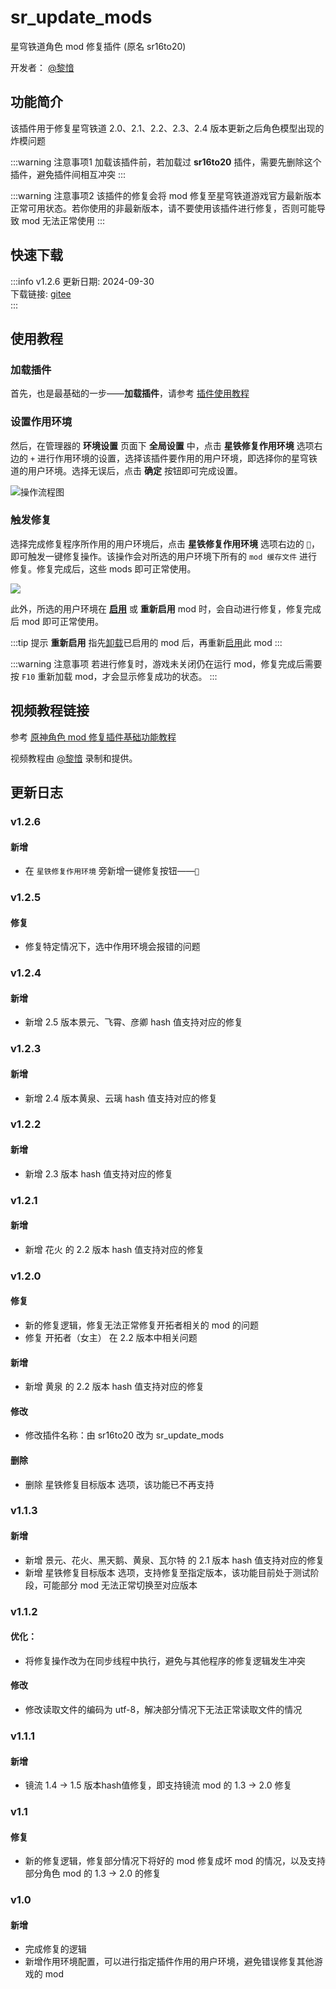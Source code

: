 # sr_update_mods
星穹铁道角色 mod 修复插件 (原名 sr16to20)

开发者： [@黎愔](/contribution)

## 功能简介

该插件用于修复星穹铁道 2.0、2.1、2.2、2.3、2.4 版本更新之后角色模型出现的炸模问题

:::warning 注意事项1
加载该插件前，若加载过 **sr16to20** 插件，需要先删除这个插件，避免插件间相互冲突
:::

:::warning 注意事项2
该插件的修复会将 mod 修复至星穹铁道游戏官方最新版本正常可用状态。若你使用的非最新版本，请不要使用该插件进行修复，否则可能导致 mod 无法正常使用
:::

## 快速下载

:::info v1.2.6
更新日期:  2024-09-30<br/>
下载链接: [gitee](https://gitee.com/ticca/d3dx-skin-manage/releases/download/plugins/sr_update_mods_v1.2.6.zip) <br/>
:::

## 使用教程

### 加载插件
首先，也是最基础的一步——**加载插件**，请参考 [插件使用教程](/help/tutorial-plugins)

### 设置作用环境
然后，在管理器的 **环境设置** 页面下 **全局设置** 中，点击 **星铁修复作用环境** 选项右边的 `+` 进行作用环境的设置，选择该插件要作用的用户环境，即选择你的星穹铁道的用户环境。选择无误后，点击 **确定** 按钮即可完成设置。

![操作流程图](/static/image/efe7e4f8.png)

### 触发修复
选择完成修复程序所作用的用户环境后，点击 **星铁修复作用环境** 选项右边的 `🔨`，即可触发一键修复操作。该操作会对所选的用户环境下所有的 `mod 缓存文件` 进行修复。修复完成后，这些 mods 即可正常使用。

![](/static/image/ab54cab8.png)

此外，所选的用户环境在 **[启用](/help/tutorial-modules#启用和切换模组)** 或 **重新启用** mod 时，会自动进行修复，修复完成后 mod 即可正常使用。

:::tip 提示
**重新启用** 指先[卸载](/help/tutorial-modules#卸载模组)已启用的 mod 后，再重新[启用](/help/tutorial-modules#启用和切换模组)此 mod
:::

:::warning 注意事项
若进行修复时，游戏未关闭仍在运行 mod，修复完成后需要按 `F10` 重新加载 mod，才会显示修复成功的状态。
:::

## 视频教程链接

参考 [原神角色 mod 修复插件基础功能教程](https://www.bilibili.com/video/BV1vi421R7d2) 

视频教程由 [@黎愔](/contribution) 录制和提供。

## 更新日志

### v1.2.6
#### 新增
- 在 `星铁修复作用环境` 旁新增一键修复按钮——`🔨`

### v1.2.5
#### 修复
- 修复特定情况下，选中作用环境会报错的问题

### v1.2.4
#### 新增
- 新增 2.5 版本景元、飞霄、彦卿 hash 值支持对应的修复

### v1.2.3
#### 新增
- 新增 2.4 版本黄泉、云璃 hash 值支持对应的修复

### v1.2.2
#### 新增
- 新增 2.3 版本 hash 值支持对应的修复

### v1.2.1
#### 新增
- 新增 花火 的 2.2 版本 hash 值支持对应的修复

### v1.2.0
#### 修复
- 新的修复逻辑，修复无法正常修复开拓者相关的 mod 的问题
- 修复 开拓者（女主） 在 2.2 版本中相关问题

#### 新增
- 新增 黄泉 的 2.2 版本 hash 值支持对应的修复

#### 修改
- 修改插件名称：由 sr16to20 改为 sr_update_mods

#### 删除
- 删除 星铁修复目标版本 选项，该功能已不再支持

### v1.1.3
#### 新增
- 新增 景元、花火、黑天鹅、黄泉、瓦尔特 的 2.1 版本 hash 值支持对应的修复
- 新增 星铁修复目标版本 选项，支持修复至指定版本，该功能目前处于测试阶段，可能部分 mod 无法正常切换至对应版本

### v1.1.2
#### 优化：
- 将修复操作改为在同步线程中执行，避免与其他程序的修复逻辑发生冲突

#### 修改
- 修改读取文件的编码为 utf-8，解决部分情况下无法正常读取文件的情况

### v1.1.1
#### 新增
- 镜流 1.4 -> 1.5 版本hash值修复，即支持镜流 mod 的 1.3 -> 2.0 修复

### v1.1
#### 修复
- 新的修复逻辑，修复部分情况下将好的 mod 修复成坏 mod 的情况，以及支持部分角色 mod 的 1.3 -> 2.0 的修复

### v1.0
#### 新增
- 完成修复的逻辑
- 新增作用环境配置，可以进行指定插件作用的用户环境，避免错误修复其他游戏的 mod